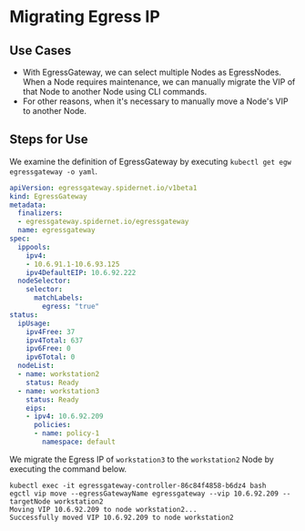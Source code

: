 # Migrating Egress IP

## Use Cases

* With EgressGateway, we can select multiple Nodes as EgressNodes. When a Node requires maintenance, we can manually migrate the VIP of that Node to another Node using CLI commands.
* For other reasons, when it's necessary to manually move a Node's VIP to another Node.

## Steps for Use

We examine the definition of EgressGateway by executing `kubectl get egw egressgateway -o yaml`.

```yaml
apiVersion: egressgateway.spidernet.io/v1beta1
kind: EgressGateway
metadata:
  finalizers:
  - egressgateway.spidernet.io/egressgateway
  name: egressgateway
spec:
  ippools:
    ipv4:
    - 10.6.91.1-10.6.93.125
    ipv4DefaultEIP: 10.6.92.222
  nodeSelector:
    selector:
      matchLabels:
        egress: "true"
status:
  ipUsage:
    ipv4Free: 37
    ipv4Total: 637
    ipv6Free: 0
    ipv6Total: 0
  nodeList:
  - name: workstation2
    status: Ready
  - name: workstation3
    status: Ready
    eips:
    - ipv4: 10.6.92.209
      policies:
      - name: policy-1
        namespace: default
```

We migrate the Egress IP of `workstation3` to the `workstation2` Node by executing the command below.

```log
kubectl exec -it egressgateway-controller-86c84f4858-b6dz4 bash
egctl vip move --egressGatewayName egressgateway --vip 10.6.92.209 --targetNode workstation2
Moving VIP 10.6.92.209 to node workstation2...
Successfully moved VIP 10.6.92.209 to node workstation2
```